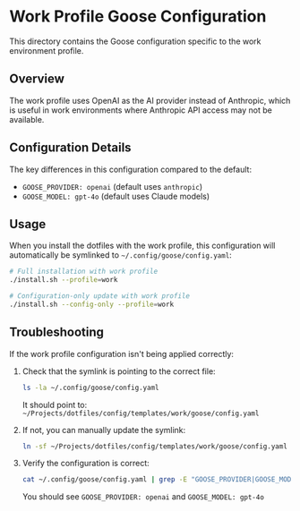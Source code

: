 # Work Profile Goose Configuration

This directory contains the Goose configuration specific to the work environment profile.

## Overview

The work profile uses OpenAI as the AI provider instead of Anthropic, which is useful in work environments where Anthropic API access may not be available.

## Configuration Details

The key differences in this configuration compared to the default:

- `GOOSE_PROVIDER: openai` (default uses `anthropic`)
- `GOOSE_MODEL: gpt-4o` (default uses Claude models)

## Usage

When you install the dotfiles with the work profile, this configuration will automatically be symlinked to `~/.config/goose/config.yaml`:

```bash
# Full installation with work profile
./install.sh --profile=work

# Configuration-only update with work profile
./install.sh --config-only --profile=work
```

## Troubleshooting

If the work profile configuration isn't being applied correctly:

1. Check that the symlink is pointing to the correct file:
   ```bash
   ls -la ~/.config/goose/config.yaml
   ```
   
   It should point to: `~/Projects/dotfiles/config/templates/work/goose/config.yaml`

2. If not, you can manually update the symlink:
   ```bash
   ln -sf ~/Projects/dotfiles/config/templates/work/goose/config.yaml ~/.config/goose/config.yaml
   ```

3. Verify the configuration is correct:
   ```bash
   cat ~/.config/goose/config.yaml | grep -E "GOOSE_PROVIDER|GOOSE_MODEL"
   ```
   
   You should see `GOOSE_PROVIDER: openai` and `GOOSE_MODEL: gpt-4o` 